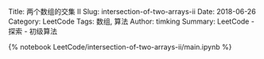Title: 两个数组的交集 II
Slug: intersection-of-two-arrays-ii
Date: 2018-06-26
Category: LeetCode
Tags: 数组, 算法
Author: timking
Summary: LeetCode - 探索 - 初级算法

{% notebook LeetCode/intersection-of-two-arrays-ii/main.ipynb %}